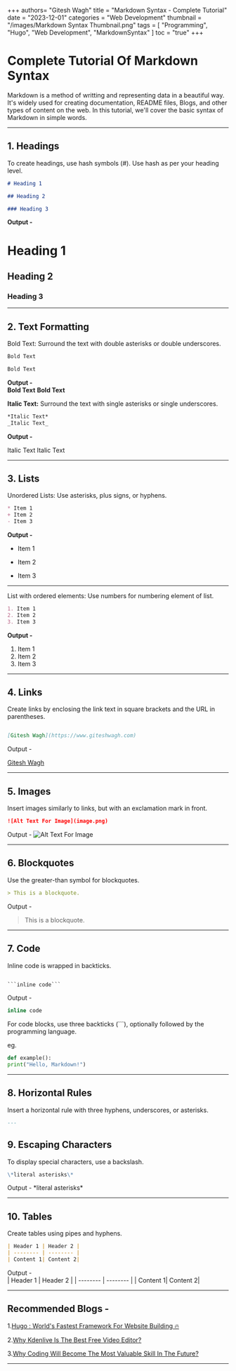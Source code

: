 +++
authors= "Gitesh Wagh"
title = "Markdown Syntax - Complete Tutorial"
date = "2023-12-01"
categories = "Web Development"
thumbnail = "/images/Markdown Syntax Thumbnail.png"
tags = [
  "Programming", 
  "Hugo",
  "Web Development",
  "MarkdownSyntax"
]
toc = "true"
+++

# Complete Tutorial Of Markdown Syntax

Markdown is a method of writting and representing data in a beautiful way. 
It's widely used for creating documentation, README files, Blogs, and other 
types of content on the web. In this tutorial, we'll cover the basic syntax 
of Markdown in simple words.

---

## 1. Headings 

To create headings, use hash symbols (#). Use hash as per your heading level.

```Markdown
# Heading 1

## Heading 2

### Heading 3
```

**Output -**

 # Heading 1
 ## Heading 2
 ### Heading 3

---

## 2. Text Formatting

Bold Text:  Surround the text with double asterisks or double underscores.

```Markdown
Bold Text

Bold Text

```

**Output -**  
**Bold Text**
__Bold Text__ 

**Italic Text:** Surround the text with single asterisks or single 
underscores.

```Markdown
*Italic Text*
_Italic Text_

```

**Output -** 

Italic Text 
Italic Text 

---

## 3. Lists

Unordered Lists: Use asterisks, plus signs, or hyphens.

```Markdown
* Item 1
+ Item 2
- Item 3
```

**Output -** 

* Item 1
+ Item 2
- Item 3

---

List with ordered elements: Use numbers for numbering element of list.

```Markdown
1. Item 1
2. Item 2
3. Item 3

```

**Output -** 
1. Item 1
2. Item 2
3. Item 3

---

## 4. Links

Create links by enclosing the link text in square brackets and the URL in parentheses.

```Markdown

[Gitesh Wagh](https://www.giteshwagh.com)

```

Output - 

[Gitesh Wagh](https://www.giteshwagh.com)

---

## 5. Images

Insert images similarly to links, but with an exclamation mark in front.

```Markdown
![Alt Text For Image](image.png)
```

Output - 
![Alt Text For Image](codes.jpg)

---

## 6. Blockquotes

Use the greater-than symbol for blockquotes.

```Markdown
> This is a blockquote.
```

Output - 
> This is a blockquote.

---

## 7. Code

Inline code is wrapped in backticks. 

```Markdown

```inline code``` 

```

Output - 

```c
inline code
``` 

For code blocks, use three backticks (```), optionally followed by the 
programming language.    

eg.

```python
def example():
print("Hello, Markdown!")
```

---

## 8. Horizontal Rules

Insert a horizontal rule with three hyphens, underscores, or asterisks.

```Markdown
---
```

## 9. Escaping Characters

To display special characters, use a backslash.

```Markdown
\*literal asterisks\*
```

Output - 
\*literal asterisks\*

---

## 10. Tables

Create tables using pipes and hyphens.

```Markdown
| Header 1 | Header 2 |
| -------- | -------- |
| Content 1| Content 2|

```

Output -   
| Header 1 | Header 2 |
| -------- | -------- |
| Content 1| Content 2|

---

## Recommended Blogs -  
1.[Hugo : World's Fastest Framework For Website Building 🔥](https://giteshwagh.com/post/hugo-worlds-fastest-framework-for-website-building/)

2.[Why Kdenlive Is The Best Free Video Editor?](https://giteshwagh.com/post/why-kdenlive-is-the-best-free-video-editor/)

3.[Why Coding Will Become The Most Valuable Skill In The Future?](https://giteshwagh.com/post/why-coding-will-become-the-most-valuable-skill-in-the-future/)


---